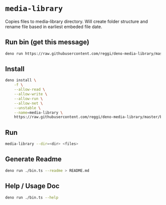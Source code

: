 
# `media-library`

Copies files to media-library directory. Will create folder structure and rename file based in earliest embeded file date.

## Run bin (get this message)

```bash
deno run https://raw.githubusercontent.com/reggi/deno-media-library/master/bin.ts
```

## Install

```bash
deno install \
    -f \
    --allow-read \
    --allow-write \
    --allow-run \
    --allow-net \
    --unstable \
    --name=media-library \
    https://raw.githubusercontent.com/reggi/deno-media-library/master/bin.ts
```

## Run

```bash
media-library --dir=<dir> <files>
```

## Generate Readme

```bash
deno run ./bin.ts --readme > README.md
```

## Help / Usage Doc

```bash
deno run ./bin.ts --help 
```

